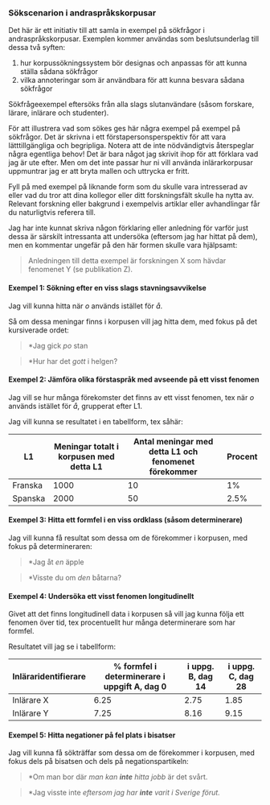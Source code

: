 ### Sökscenarion i andraspråkskorpusar

Det här är ett initiativ till att samla in exempel på sökfrågor i
andraspråkskorpusar. Exemplen kommer användas som beslutsunderlag till
dessa två syften:

1. hur korpussökningssystem bör designas och anpassas för att kunna ställa sådana sökfrågor
2. vilka annoteringar som är användbara för att kunna besvara sådana sökfrågor

Sökfrågeexempel eftersöks från alla slags slutanvändare
(såsom forskare, lärare, inlärare och studenter).

För att illustrera vad som sökes ges här några exempel på exempel på
sökfrågor.  Det är skrivna i ett förstapersonsperspektiv för att vara
lätttillgängliga och begripliga. Notera att de inte nödvändigtvis
återspeglar några egentliga behov! Det är bara något jag skrivit ihop för att
förklara vad jag är ute efter. Men om det inte passar hur ni vill använda
inlärarkorpusar uppmuntrar jag er att bryta mallen och uttrycka er fritt.

Fyll på med exempel på liknande form som du skulle vara intresserad av eller
vad du tror att dina kollegor eller ditt forskningsfält skulle ha nytta av.
Relevant forskning eller bakgrund i exempelvis artiklar eller avhandlingar
får du naturligtvis referera till.

Jag har inte kunnat skriva någon förklaring eller anledning för varför just dessa
är särskilt intressanta att undersöka (eftersom jag har hittat på dem), men en
kommentar ungefär på den här formen skulle vara hjälpsamt:

> Anledningen till detta exempel är forskningen X som hävdar fenomenet Y (se publikation Z).

#### Exempel 1: Sökning efter en viss slags stavningsavvikelse

Jag vill kunna hitta när _o_ används istället för _å_.

Så om dessa meningar finns i korpusen vill jag hitta dem, med fokus på det
kursiverade ordet:

> *Jag gick _po_ stan

> *Hur har det _gott_ i helgen?


#### Exempel 2: Jämföra olika förstaspråk med avseende på ett visst fenomen

Jag vill se hur många förekomster det finns av ett visst fenomen, tex när _o_ används istället för _å_, grupperat efter L1.

Jag vill kunna se resultatet i en tabellform, tex såhär:

| L1 | Meningar totalt i korpusen med detta L1 | Antal meningar med detta L1 och fenomenet förekommer | Procent |
| --- | --- | --- | --- |
| Franska | 1000 | 10 | 1% |
| Spanska | 2000 | 50 | 2.5% |

#### Exempel 3: Hitta ett formfel i en viss ordklass (såsom determinerare)

Jag vill kunna få resultat som dessa om de förekommer i korpusen, med fokus på determineraren:

> *Jag åt _en_ äpple

> *Visste du om _den_ båtarna?

#### Exempel 4: Undersöka ett visst fenomen longitudinellt

Givet att det finns longitudinell data i korpusen så vill jag kunna följa
ett fenomen över tid, tex procentuellt hur många determinerare
som har formfel.

Resultatet vill jag se i tabellform:

| Inläraridentifierare | % formfel i determinerare i uppgift A, dag 0 | i uppg. B, dag 14 | i uppg. C, dag 28 |
| --- | --- | --- | --- |
| Inlärare X | 6.25 | 2.75 | 1.85 |
| Inlärare Y | 7.25 | 8.16 | 9.15 |

#### Exempel 5: Hitta negationer på fel plats i bisatser

Jag vill kunna få sökträffar som dessa om de förekommer i korpusen, med fokus dels på bisatsen och dels på negationspartikeln:

> *Om man bor där _man kan __inte__ hitta jobb_ är det svårt.

> *Jag visste inte _eftersom jag har __inte__ varit i Sverige förut._

